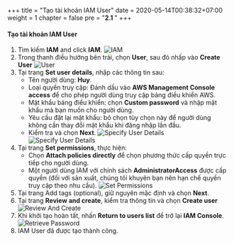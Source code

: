 +++
title = "Tạo tài khoản IAM User"
date = 2020-05-14T00:38:32+07:00
weight = 1
chapter = false
pre = "<b>2.1 </b>"
+++

#### Tạo tài khoản IAM User
1. Tìm kiếm **IAM** and click **IAM**.
![IAM](/images/IAM-User/IAM.png?width=90pc)
2. Trong thanh điều hướng bên trái, chọn **User**, sau đó nhấp vào **Create User**
![User](/images/IAM-User/user.png?width=90pc)
3. Tại trang **Set user details**, nhập các thông tin sau:
    - Tên người dùng: **Huy**.
    - Loại quyền truy cập: Đánh dấu vào **AWS Management Console access** để cho phép người dùng truy cập bảng điều khiển AWS.
    - Mật khẩu bảng điều khiển: chọn **Custom password** và nhập mật khẩu mà bạn muốn cho người dùng.
    - Yêu cầu đặt lại mật khẩu: bỏ chọn tùy chọn này để người dùng không cần thay đổi mật khẩu khi đăng nhập lần đầu.
    - Kiểm tra và chọn **Next**.
![Specify User Details](/images/IAM-User/3-specify-user-details-1.png?width=90pc)
![Specify User Details](/images/IAM-User/4-specify-user-details-2.png?width=90pc)
4. Tại trang **Set permissions**, thực hiện:
    - Chọn **Attach policies directly** để chọn phương thức cấp quyền trực tiếp cho người dùng.
    - Một người dùng IAM với chính sách **AdministratorAccess** được cấp quyền (đối với sản xuất, chúng tôi khuyên bạn nên hạn chế quyền truy cập theo nhu cầu).
![Set Permissions](/images/IAM-User/5-set-permissions.png?width=90pc)
5. Tại trang Add tags (optional), giữ nguyên mặc định và chọn **Next**.
6. Tại trang **Review and create**, kiểm tra thông tin và chọn **Create user**
![Review And Create](/images/IAM-User/6-review-and-create.png?width=90pc)
7. Khi khởi tạo hoàn tất, nhấn **Return to users list** để trở lại **IAM Console**.
![Retrieve Password](/images/IAM-User/7-retrieve-password.png?width=90pc)
8. IAM User đã được tạo thành công.